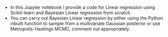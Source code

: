  - In this Jupyter notebook I provide a code for Linear regression using Scikit-learn and Bayesian Linear regression from scratch.
 - You can carry out Bayesian Linear regression by either using the Python inbuilt function to sample from a multivariate Gaussian posterior or use Metropolis-Hastings MCMC, comment out appropriately.
